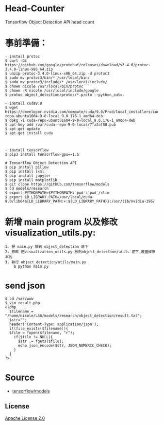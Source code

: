 # Head-Counter
Tensorflow Object Detection API head count
# 事前準備：
    - install protoc
    $ curl -OL https://github.com/google/protobuf/releases/download/v3.4.0/protoc-3.4.0-linux-x86_64.zip
    $ unzip protoc-3.4.0-linux-x86_64.zip -d protoc3
    $ sudo mv protoc3/bin/* /usr/local/bin/
    $ sudo mv protoc3/include/* /usr/local/include/
    $ chown nicole /usr/local/bin/protoc
    $ chown -R nicole /usr/local/include/google
    $ protoc object_detection/protos/*.proto --python_out=.
    
    - install cuda9.0
    $ wget https://developer.nvidia.com/compute/cuda/9.0/Prod/local_installers/cuda-repo-ubuntu1604-9-0-local_9.0.176-1_amd64-deb
    $ dpkg -i cuda-repo-ubuntu1604-9-0-local_9.0.176-1_amd64-deb
    $ apt-key add /var/cuda-repo-9-0-local/7fa2af80.pub
    $ apt-get update
    $ apt-get install cuda


  
    - install tensorflow
    $ pip3 install tensorflow-gpu==1.5
    
    # Tensorflow Object Detection API
    $ pip install pillow
    $ pip install lxml
    $ pip install jupyter
    $ pip install matplotlib
    $ git clone https://github.com/tensorflow/models
    $ cd models/research
    $ export PYTHONPATH=$PYTHONPATH:`pwd`:`pwd`/slim
    $ export LD_LIBRARY_PATH=/usr/local/cuda-9.0/lib64${LD_LIBRARY_PATH:+:${LD_LIBRARY_PATH}}:/usr/lib/nvidia-396/
    
# 新增 main program 以及修改visualization_utils.py:    
    1. 把 main.py 放到 object_detection 底下
    2. 修改 把visualization_utils.py 放到object_detection/utils 底下,覆蓋掉原本的
    3. 執行 object_detection/utils/main.py
        $ python main.py  

# send json 
    $ cd /var/www
    $ vim result.php
    <?php
      $filename = "/home/nicole/LSA/models/research/object_detection/result.txt";
      $str="";
      header('Content-Type: application/json');
      if(file_exists($filename)){
      $file = fopen($filename, "r");
        if($file != NULL){
          $str .= fgets($file);
          echo json_encode($str, JSON_NUMERIC_CHECK);
        }
      }
    ?>
#  Source
   - [tensorflow/models](https://github.com/tensorflow/models)

## License

[Apache License 2.0](LICENSE)
